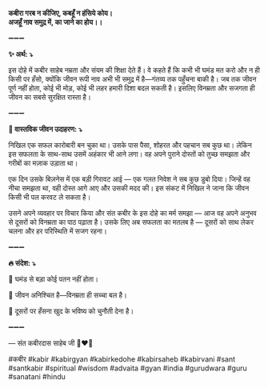 **कबीरा गरब न कीजिए, कबहूँ न हंसिये कोय।**\
**अजहूँ नाव समुद्र में, का जाने का होय।।**

➖➖➖

**✨ अर्थ: ⤵**

इस दोहे में कबीर साहेब नम्रता और संयम की शिक्षा देते हैं। वे कहते हैं कि कभी भी घमंड मत करो और न ही किसी पर हँसो, क्योंकि जीवन रूपी नाव अभी भी समुद्र में है—गंतव्य तक पहुँचना बाकी है। जब तक जीवन पूर्ण नहीं होता, कोई भी मोड़, कोई भी लहर हमारी दिशा बदल सकती है। इसलिए विनम्रता और सजगता ही जीवन का सबसे सुरक्षित रास्ता है।

➖➖➖

**🌾 वास्तविक जीवन उदाहरण: ⤵**

निखिल एक सफल कारोबारी बन चुका था। उसके पास पैसा, शोहरत और पहचान सब कुछ था। लेकिन इस सफलता के साथ-साथ उसमें अहंकार भी आने लगा। वह अपने पुराने दोस्तों को तुच्छ समझता और गरीबों का मज़ाक उड़ाता था।

एक दिन उसके बिज़नेस में एक बड़ी गिरावट आई — एक गलत निवेश ने सब कुछ डुबो दिया। जिन्हें वह नीचा समझता था, वही दोस्त आगे आए और उसकी मदद की। इस संकट में निखिल ने जाना कि जीवन किसी भी पल करवट ले सकता है।

उसने अपने व्यवहार पर विचार किया और संत कबीर के इस दोहे का मर्म समझा — आज वह अपने अनुभव से दूसरों को विनम्रता का पाठ पढ़ाता है। उसके लिए अब सफलता का मतलब है — दूसरों को साथ लेकर चलना और हर परिस्थिति में सजग रहना।

➖➖➖

**🔥 संदेश: ⤵**

📌 घमंड से बड़ा कोई पतन नहीं होता।

📌 जीवन अनिश्चित है—विनम्रता ही सच्चा बल है।

📌 दूसरों पर हँसना खुद के भविष्य को चुनौती देना है।

➖➖➖

— संत कबीरदास साहेब जी 🙏❤️💯

#कबीर #kabir #kabirgyan #kabirkedohe #kabirsaheb #kabirvani #sant #santkabir #spiritual #wisdom #advaita #gyan #india #gurudwara #guru #sanatani #hindu
